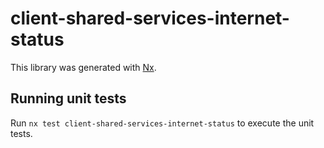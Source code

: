 # client-shared-services-internet-status

This library was generated with [Nx](https://nx.dev).

## Running unit tests

Run `nx test client-shared-services-internet-status` to execute the unit tests.
